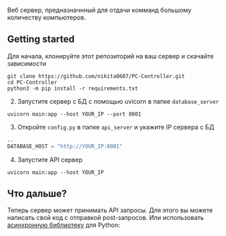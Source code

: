 Веб сервер, предназначнный для отдачи комманд большому количеству компьютеров.

## Getting started

Для начала, клонируйте этот репозиторий на ваш сервер и скачайте зависимости

```shell
git clone https://github.com/nikita0607/PC-Controller.git
cd PC-Controller
python3 -m pip install -r requirements.txt
```

2) Запустите сервер с БД с помощью uvicorn в папке `database_server`
```shell
uvicorn main:app --host YOUR_IP --port 8001
```

3) Откройте `config.py` в папке `api_server` и укажите IP сервера с БД
```python
..
DATABASE_HOST = "http://YOUR_IP:8001"
```

4) Запустите API сервер
```shell
uvicorn main:app --host YOUR_IP
```

## Что дальше?
Теперь сервер может принимать API запросы.
Для этого вы можете написать свой код с отправкой post-запросов.
Или использовать [асинхронную библиотеку](https://github.com/nikita0607/PC-Controller-py) для Python: